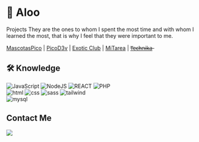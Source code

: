 # 🤖 Aloo
Projects
They are the ones to whom I spent the most time and with whom I learned the most, that is why I feel that they were important to me.
<div align="left">
<a href="https://mascotaspico.shop/">MascotasPico</a> | <a href="https://leonelivann.github.io/PicoD3v/">PicoD3v</a> | <a href="https://cursodevfs.000webhostapp.com/">Exotic Club</a> | <a href="https://mitarea-pendiente.netlify.app/">MiTarea</a> | <a href="https://leonelivann.github.io/Technika-Store/">T̶e̶c̶h̶n̶i̶k̶a̶</a>
</div>

## 🛠️ Knowledge
<div display="flex">
<img alt="JavaScript" src="https://img.shields.io/badge/JavaScript-F7DF1E?style=for-the-badge&logo=javascript&logoColor=black"/>
<img alt="NodeJS" src="https://img.shields.io/badge/Node.js-43853D?style=for-the-badge&logo=node.js&logoColor=white"/>
<img alt="REACT" src="https://img.shields.io/badge/React-20232A?style=for-the-badge&logo=react&logoColor=61DAFB"/>
<img alt="PHP" src="https://img.shields.io/badge/PHP-%23777BB4.svg?logo=php&logoColor=white"/> <br>
<img alt="html" src="https://img.shields.io/badge/HTML-239120?style=for-the-badge&logo=html5&logoColor=white"/>
<img alt="css" src="https://img.shields.io/badge/CSS3-1572B6?style=for-the-badge&logo=css3&logoColor=white"/>
<img alt="sass" src="https://img.shields.io/badge/Sass-CC6699?style=for-the-badge&logo=sass&logoColor=white"/>
<img alt="tailwind" src="https://img.shields.io/badge/Tailwind_CSS-38B2AC?style=for-the-badge&logo=tailwind-css&logoColor=white"/> <br>
<img alt="mysql" src="https://img.shields.io/badge/MySQL-005C84?style=for-the-badge&logo=mysql&logoColor=white"/>
</div>

## Contact Me

<a href="https://www.linkedin.com/in/leonelivan/"><img src="https://img.shields.io/badge/LinkedIn-0077B5?style=for-the-badge&logo=linkedin&logoColor=white"></a>

